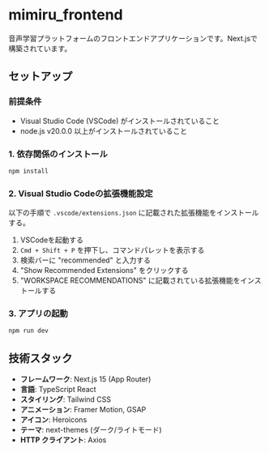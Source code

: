 # mimiru_frontend

音声学習プラットフォームのフロントエンドアプリケーションです。Next.jsで構築されています。

## セットアップ

### 前提条件

- Visual Studio Code (VSCode) がインストールされていること
- node.js v20.0.0 以上がインストールされていること

### 1. 依存関係のインストール

```bash
npm install
```

### 2. Visual Studio Codeの拡張機能設定

以下の手順で `.vscode/extensions.json` に記載された拡張機能をインストールする。

1. VSCodeを起動する
2. `Cmd + Shift + P` を押下し、コマンドパレットを表示する
3. 検索バーに "recommended" と入力する
4. "Show Recommended Extensions" をクリックする
5. "WORKSPACE RECOMMENDATIONS" に記載されている拡張機能をインストールする

### 3. アプリの起動

```bash
npm run dev
```

## 技術スタック

- **フレームワーク**: Next.js 15 (App Router)
- **言語**: TypeScript React
- **スタイリング**: Tailwind CSS
- **アニメーション**: Framer Motion, GSAP
- **アイコン**: Heroicons
- **テーマ**: next-themes (ダーク/ライトモード)
- **HTTP クライアント**: Axios